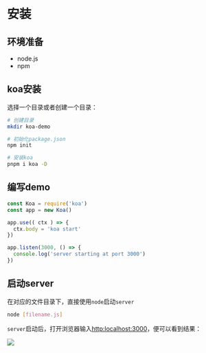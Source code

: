 # 安装

## 环境准备

- node.js
- npm

## koa安装

选择一个目录或者创建一个目录：
```sh
# 创建目录
mkdir koa-demo

# 初始化package.json
npm init

# 安装koa
pnpm i koa -D
```

## 编写demo
```js
const Koa = require('koa')
const app = new Koa()

app.use(( ctx ) => {
  ctx.body = 'koa start'
})

app.listen(3000, () => {
  console.log('server starting at port 3000')
})
```

## 启动server

在对应的文件目录下，直接使用`node`启动`server`

```sh
node [filename.js]
```

`server`启动后，打开浏览器输入[http:localhost:3000](http:localhost:3000)，便可以看到结果：

![](../images/1.1%2001%20server-demo.png)

